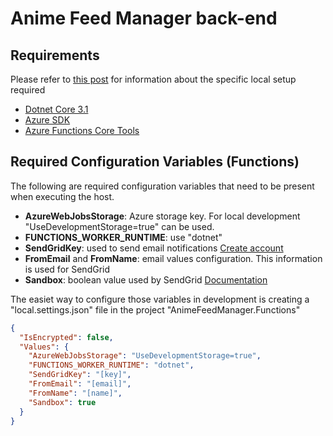 Anime Feed Manager back-end
=================

## Requirements

Please refer to [this post](https://dev.to/azure/develop-azure-functions-using-net-core-3-0-gcm) for information about the specific local setup required

* [Dotnet Core 3.1](https://dotnet.microsoft.com/download/dotnet-core/3.1)
* [Azure SDK](https://azure.microsoft.com/en-us/downloads/)
* [Azure Functions Core Tools](https://docs.microsoft.com/en-us/azure/azure-functions/functions-run-local)

## Required Configuration Variables (Functions)

The following are required configuration variables that need to be present when executing the host.

* **AzureWebJobsStorage**: Azure storage key. For local development "UseDevelopmentStorage=true" can be used.
* **FUNCTIONS_WORKER_RUNTIME**: use "dotnet"
* **SendGridKey**: used to send email notifications [Create account](https://signup.sendgrid.com/)
* **FromEmail** and **FromName**: email values configuration. This information is used for SendGrid
* **Sandbox**: boolean value used by SendGrid [Documentation](https://sendgrid.com/docs/for-developers/sending-email/sandbox-mode/)

The easiet way to configure those variables in development is creating a "local.settings.json" file in the project "AnimeFeedManager.Functions" 

```json
{
  "IsEncrypted": false,
  "Values": {
    "AzureWebJobsStorage": "UseDevelopmentStorage=true",
    "FUNCTIONS_WORKER_RUNTIME": "dotnet",
    "SendGridKey": "[key]",
    "FromEmail": "[email]",
    "FromName": "[name]",
    "Sandbox": true
  }
}
```